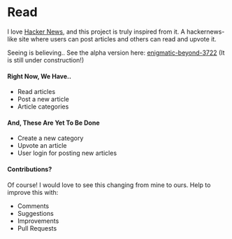 # Read

I love [Hacker News](https://news.ycombinator.com/), and this project is truly inspired from it. A hackernews-like site where users can post articles and others can read and upvote it.

Seeing is believing.. See the alpha version here: [enigmatic-beyond-3722](https://enigmatic-beyond-3722.herokuapp.com/) (It is still under construction!)

#### Right Now, We Have..
* Read articles
* Post a new article
* Article categories

#### And, These Are Yet To Be Done
* Create a new category
* Upvote an article
* User login for posting new articles

#### Contributions?

Of course! I would love to see this changing from mine to ours. Help to improve this with:
* Comments
* Suggestions
* Improvements
* Pull Requests
